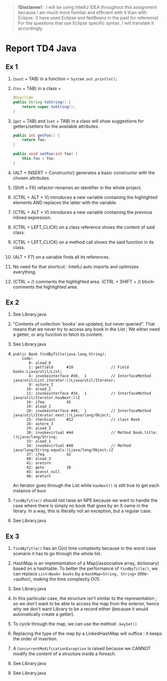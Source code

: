 > **!Disclamer!** : I will be using IntelliJ IDEA throughout this assignment
> because I am much more familiar and efficient with it than with Eclipse.
> (I have used Eclipse and NetBeans in the past for reference)
> For the questions that use Eclipse specific syntax, I will translate it accordingly.

# Report TD4 Java

## Ex 1

1) (`sout` + TAB) in a function = `System.out.println();`

2) (`tos` + TAB) in a class = 
    ```Java
    @Override
    public String toString() {
        return super.toString();
    }
    ```

3) (`get` + TAB) and (`set` + TAB) in a class will show suggestions for getters/setters
    for the available attributes.
   ```Java
   public int getFoo() {
       return foo;
   }
    
   public void setFoo(int foo) {
       this.foo = foo;
   }
   ```
   
4) (ALT + INSERT > Constructor) generates a basic constructor with the chosen attributes.

5) (Shift + F6) refactor-renames an identifier in the whole project.

6) (CTRL + ALT + V) introduces a new variable containing the highlighted elements
    AND replaces the latter with the variable.
    
7) (CTRL + ALT + V) introduces a new variable containing the previous inlined expression.

8) (CTRL + LEFT_CLICK) on a class reference shows the content of said class.

9) (CTRL + LEFT_CLICK) on a method call shows the said function in its class.

10) (ALT + F7) on a variable finds all its references.

11) No need for that shortcut : IntelliJ auto imports and optimizes everything.

12) (CTRL + /) comments the highlighted area.
    (CTRL + SHIFT + /) block-comments the highlighted area.
    
## Ex 2

1) See Library.java.

2) "Contents of collection 'books' are updated, but never queried".
   That means that we never try to access any book in the List ;
   We either need a getter, or any function to fetch its content.

3) See Library.java

4) 
    ```
    public Book findByTitle(java.lang.String);
        Code:
           0: aload_0
           1: getfield      #10                 // Field books:Ljava/util/List;
           4: invokeinterface #30,  1           // InterfaceMethod java/util/List.iterator:()Ljava/util/Iterator;
           9: astore_2
          10: aload_2
          11: invokeinterface #34,  1           // InterfaceMethod java/util/Iterator.hasNext:()Z
          16: ifeq          45
          19: aload_2
          20: invokeinterface #40,  1           // InterfaceMethod java/util/Iterator.next:()Ljava/lang/Object;
          25: checkcast     #22                 // class Book
          28: astore_3
          29: aload_3
          30: invokevirtual #44                 // Method Book.title:()Ljava/lang/String;
          33: aload_1
          34: invokevirtual #48                 // Method java/lang/String.equals:(Ljava/lang/Object;)Z
          37: ifeq          42
          40: aload_3
          41: areturn
          42: goto          10
          45: aconst_null
          46: areturn
    ```
    An Iterator goes through the List while `hasNext()` is still true to get each instance of `Book`
    
5) `findByTitle()` should not raise an NPE because we want to handle the case where there is
    simply no book that goes by an X name in the library. In a way, this is literally not
    an exception, but a regular case.
    
6) See Library.java

## Ex 3

1) `findByTitle()` has an O(n) time complexity because in the worst case scenario it has
    to go through the whole list.
    
2) HashMap is an implementation of a Map(/assiociative array, dictionary) based on a
    hashtable.
    To better the performance of `findByTitle()`, we can replace `List<Book> books`
    by a `HashMap<String, String>` (title->author), making the time complexity O(1).
    
3) See Library.java

4) In this particular case, the structure isn't similar to the representation ; 
    so we don't want to be able to access the map from the exterior, hence why we don't
    want Library to be a record either (because it would automatically create a getter).
    
5) To cycle through the map, we can use the method `.keySet()`

6) Replacing the type of the map by a LinkedHashMap will suffice : 
    it keeps the order of insertion.
    
7) A `ConcurrentModificationException` is raised because we CANNOT modify the content of
    a structure inside a foreach.
    
8) See Library.java

9) See Library.java